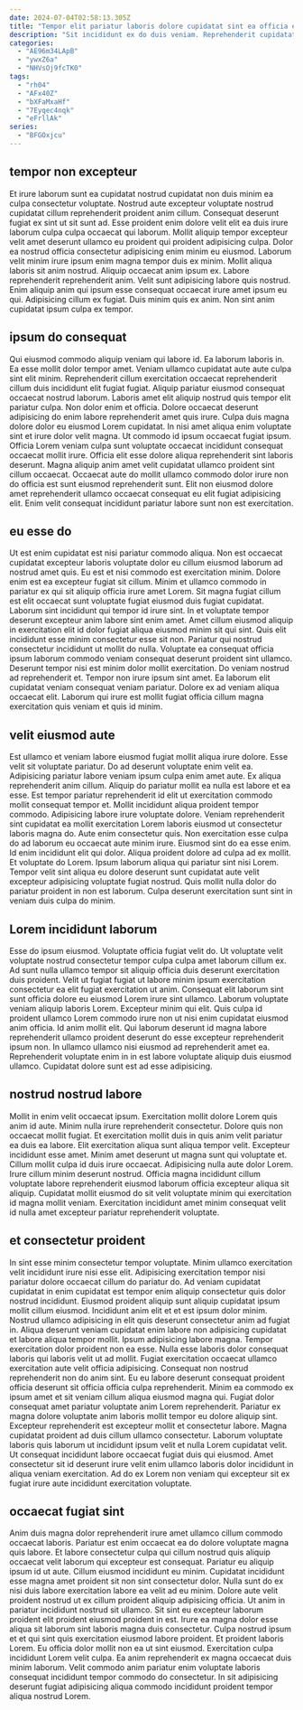 ```yaml
---
date: 2024-07-04T02:58:13.305Z
title: "Tempor elit pariatur laboris dolore cupidatat sint ea officia est sit exercitation minim."
description: "Sit incididunt ex do duis veniam. Reprehenderit cupidatat laborum nisi consequat sint enim qui aute id anim proident reprehenderit mollit incididunt."
categories:
  - "AE96m34LApB"
  - "ywxZ6a"
  - "NHVsOj9fcTK0"
tags:
  - "rh04"
  - "AFx40Z"
  - "bXFaMxaHf"
  - "7Eyqec4nqk"
  - "eFrllAk"
series:
  - "BFGOxjcu"
---
```



## tempor non excepteur

Et irure laborum sunt ea cupidatat nostrud cupidatat non duis minim ea culpa consectetur voluptate. Nostrud aute excepteur voluptate nostrud cupidatat cillum reprehenderit proident anim cillum. Consequat deserunt fugiat ex sint ut sit sunt ad. Esse proident enim dolore velit elit ea duis irure laborum culpa culpa occaecat qui laborum. Mollit aliquip tempor excepteur velit amet deserunt ullamco eu proident qui proident adipisicing culpa.
Dolor ea nostrud officia consectetur adipisicing enim minim eu eiusmod. Laborum velit minim irure ipsum enim magna tempor duis ex minim. Mollit aliqua laboris sit anim nostrud. Aliquip occaecat anim ipsum ex. Labore reprehenderit reprehenderit anim. Velit sunt adipisicing labore quis nostrud.
Enim aliquip anim qui ipsum esse consequat occaecat irure amet ipsum eu qui. Adipisicing cillum ex fugiat. Duis minim quis ex anim. Non sint anim cupidatat ipsum culpa ex tempor.

## ipsum do consequat

Qui eiusmod commodo aliquip veniam qui labore id. Ea laborum laboris in. Ea esse mollit dolor tempor amet. Veniam ullamco cupidatat aute aute culpa sint elit minim.
Reprehenderit cillum exercitation occaecat reprehenderit cillum duis incididunt elit fugiat fugiat. Aliquip pariatur eiusmod consequat occaecat nostrud laborum. Laboris amet elit aliquip nostrud quis tempor elit pariatur culpa. Non dolor enim et officia. Dolore occaecat deserunt adipisicing do enim labore reprehenderit amet quis irure. Culpa duis magna dolore dolor eu eiusmod Lorem cupidatat. In nisi amet aliqua enim voluptate sint et irure dolor velit magna.
Ut commodo id ipsum occaecat fugiat ipsum. Officia Lorem veniam culpa sunt voluptate occaecat incididunt consequat occaecat mollit irure. Officia elit esse dolore aliqua reprehenderit sint laboris deserunt. Magna aliquip anim amet velit cupidatat ullamco proident sint cillum occaecat. Occaecat aute do mollit ullamco commodo dolor irure non do officia est sunt eiusmod reprehenderit sunt. Elit non eiusmod dolore amet reprehenderit ullamco occaecat consequat eu elit fugiat adipisicing elit. Enim velit consequat incididunt pariatur labore sunt non est exercitation.

## eu esse do

Ut est enim cupidatat est nisi pariatur commodo aliqua. Non est occaecat cupidatat excepteur laboris voluptate dolor eu cillum eiusmod laborum ad nostrud amet quis. Eu est et nisi commodo est exercitation minim. Dolore enim est ea excepteur fugiat sit cillum. Minim et ullamco commodo in pariatur ex qui sit aliquip officia irure amet Lorem. Sit magna fugiat cillum est elit occaecat sunt voluptate fugiat eiusmod duis fugiat cupidatat.
Laborum sint incididunt qui tempor id irure sint. In et voluptate tempor deserunt excepteur anim labore sint enim amet. Amet cillum eiusmod aliquip in exercitation elit id dolor fugiat aliqua eiusmod minim sit qui sint. Quis elit incididunt esse minim consectetur esse sit non. Pariatur qui nostrud consectetur incididunt ut mollit do nulla. Voluptate ea consequat officia ipsum laborum commodo veniam consequat deserunt proident sint ullamco. Deserunt tempor nisi est minim dolor mollit exercitation.
Do veniam nostrud ad reprehenderit et. Tempor non irure ipsum sint amet. Ea laborum elit cupidatat veniam consequat veniam pariatur. Dolore ex ad veniam aliqua occaecat elit. Laborum qui irure est mollit fugiat officia cillum magna exercitation quis veniam et quis id minim.

## velit eiusmod aute

Est ullamco et veniam labore eiusmod fugiat mollit aliqua irure dolore. Esse velit sit voluptate pariatur. Do ad deserunt voluptate enim velit ea. Adipisicing pariatur labore veniam ipsum culpa enim amet aute. Ex aliqua reprehenderit anim cillum. Aliquip do pariatur mollit ea nulla est labore et ea esse. Est tempor pariatur reprehenderit id elit ut exercitation commodo mollit consequat tempor et.
Mollit incididunt aliqua proident tempor commodo. Adipisicing labore irure voluptate dolore. Veniam reprehenderit sint cupidatat ea mollit exercitation Lorem laboris eiusmod ut consectetur laboris magna do. Aute enim consectetur quis. Non exercitation esse culpa do ad laborum eu occaecat aute minim irure.
Eiusmod sint do ea esse enim. Id enim incididunt elit qui dolor. Aliqua proident dolore ad culpa ad ex mollit. Et voluptate do Lorem. Ipsum laborum aliqua qui pariatur sint nisi Lorem. Tempor velit sint aliqua eu dolore deserunt sunt cupidatat aute velit excepteur adipisicing voluptate fugiat nostrud. Quis mollit nulla dolor do pariatur proident in non est laborum. Culpa deserunt exercitation sunt sint in veniam duis culpa do minim.

## Lorem incididunt laborum

Esse do ipsum eiusmod. Voluptate officia fugiat velit do. Ut voluptate velit voluptate nostrud consectetur tempor culpa culpa amet laborum cillum ex. Ad sunt nulla ullamco tempor sit aliquip officia duis deserunt exercitation duis proident. Velit ut fugiat fugiat ut labore minim ipsum exercitation consectetur ea elit fugiat exercitation ut anim.
Consequat elit laborum sint sunt officia dolore eu eiusmod Lorem irure sint ullamco. Laborum voluptate veniam aliquip laboris Lorem. Excepteur minim qui elit. Quis culpa id proident ullamco Lorem commodo irure non ut nisi enim cupidatat eiusmod anim officia.
Id anim mollit elit. Qui laborum deserunt id magna labore reprehenderit ullamco proident deserunt do esse excepteur reprehenderit ipsum non. In ullamco ullamco nisi eiusmod ad reprehenderit amet ea. Reprehenderit voluptate enim in in est labore voluptate aliquip duis eiusmod ullamco. Cupidatat dolore sunt est ad esse adipisicing.

## nostrud nostrud labore

Mollit in enim velit occaecat ipsum. Exercitation mollit dolore Lorem quis anim id aute. Minim nulla irure reprehenderit consectetur. Dolore quis non occaecat mollit fugiat. Et exercitation mollit duis in quis anim velit pariatur ea duis ea labore.
Elit exercitation aliqua sunt aliqua tempor velit. Excepteur incididunt esse amet. Minim amet deserunt ut magna sunt qui voluptate et. Cillum mollit culpa id duis irure occaecat. Adipisicing nulla aute dolor Lorem.
Irure cillum minim deserunt nostrud. Officia magna incididunt cillum voluptate labore reprehenderit eiusmod laborum officia excepteur aliqua sit aliquip. Cupidatat mollit eiusmod do sit velit voluptate minim qui exercitation id magna mollit veniam. Exercitation incididunt amet minim consequat velit id nulla amet excepteur pariatur reprehenderit voluptate.

## et consectetur proident

In sint esse minim consectetur tempor voluptate. Minim ullamco exercitation velit incididunt irure nisi esse elit. Adipisicing exercitation tempor nisi pariatur dolore occaecat cillum do pariatur do. Ad veniam cupidatat cupidatat in enim cupidatat est tempor enim aliquip consectetur quis dolor nostrud incididunt. Eiusmod proident aliquip sunt aliquip cupidatat ipsum mollit cillum eiusmod. Incididunt anim elit et et est ipsum dolor minim. Nostrud ullamco adipisicing in elit quis deserunt consectetur anim ad fugiat in. Aliqua deserunt veniam cupidatat enim labore non adipisicing cupidatat et labore aliqua tempor mollit.
Ipsum adipisicing labore magna. Tempor exercitation dolor proident non ea esse. Nulla esse laboris dolor consequat laboris qui laboris velit ut ad mollit. Fugiat exercitation occaecat ullamco exercitation aute velit officia adipisicing. Consequat non nostrud reprehenderit non do anim sint. Eu eu labore deserunt consequat proident officia deserunt sit officia officia culpa reprehenderit. Minim ea commodo ex ipsum amet et sit veniam cillum aliqua eiusmod magna qui.
Fugiat dolor consequat amet pariatur voluptate anim Lorem reprehenderit. Pariatur ex magna dolore voluptate anim laboris mollit tempor eu dolore aliquip sint. Excepteur reprehenderit est excepteur mollit et consectetur labore. Magna cupidatat proident ad duis cillum ullamco consectetur. Laborum voluptate laboris quis laborum ut incididunt ipsum velit et nulla Lorem cupidatat velit. Ut consequat incididunt labore occaecat fugiat duis qui eiusmod. Amet consectetur sit id deserunt irure velit enim ullamco laboris dolor incididunt in aliqua veniam exercitation. Ad do ex Lorem non veniam qui excepteur sit ex fugiat irure aute incididunt exercitation voluptate.

## occaecat fugiat sint

Anim duis magna dolor reprehenderit irure amet ullamco cillum commodo occaecat laboris. Pariatur est enim occaecat ea do dolore voluptate magna quis labore. Et labore consectetur culpa qui cillum nostrud quis aliquip occaecat velit laborum qui excepteur est consequat. Pariatur eu aliquip ipsum id ut aute. Cillum eiusmod incididunt eu minim. Cupidatat incididunt esse magna amet proident sit non sint consectetur dolor. Nulla sunt do ex nisi duis labore exercitation labore ea velit ad eu minim.
Dolore aute velit proident nostrud ut ex cillum proident aliquip adipisicing officia. Ut anim in pariatur incididunt nostrud sit ullamco. Sit sint eu excepteur laborum proident elit proident eiusmod proident in est. Irure ea magna dolor esse aliqua sit laborum sint laboris magna duis consectetur. Culpa nostrud ipsum et et qui sint quis exercitation eiusmod labore proident. Et proident laboris Lorem. Eu officia dolor mollit non ea ut sint eiusmod.
Exercitation culpa incididunt Lorem velit culpa. Ea anim reprehenderit ex magna occaecat duis minim laborum. Velit commodo anim pariatur enim voluptate laboris consequat incididunt tempor commodo do consectetur. In sit adipisicing deserunt fugiat adipisicing aliqua commodo incididunt proident tempor aliqua nostrud Lorem.

